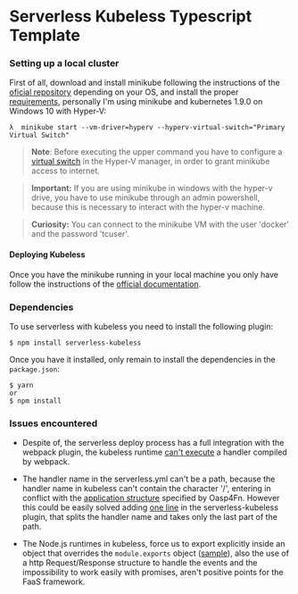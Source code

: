 # Serverless Kubeless Typescript Template

### Setting up a local cluster

First of all, download and install minikube following the instructions of the [oficial repository](https://github.com/kubernetes/minikube#installation) depending on your OS, and install the proper [requirements](https://github.com/kubernetes/minikube#requirements), personally I'm using minikube and kubernetes 1.9.0 on Windows 10 with Hyper-V:

```
λ  minikube start --vm-driver=hyperv --hyperv-virtual-switch="Primary Virtual Switch"
```

> **Note**:
> Before executing the upper command you have to configure a [virtual switch](https://docs.docker.com/machine/drivers/hyper-v/#2-set-up-a-new-external-network-switch-optional) in the Hyper-V manager, in order to grant minikube access to internet.

> **Important:**
> If you are using minikube in windows with the hyper-v drive, you have to use minikube through an admin powershell, because this is necessary to interact with the hyper-v machine.

> **Curiosity:**
> You can connect to the minikube VM with the user 'docker' and the password 'tcuser'.

#### Deploying Kubeless

Once you have the minikube running in your local machine you only have follow the instructions of the [official documentation](http://kubeless.io/docs/quick-start/).

### Dependencies

To use serverless with kubeless you need to install the following plugin:

```
$ npm install serverless-kubeless
```

Once you have it installed, only remain to install the dependencies in the `package.json`:

```
$ yarn
or
$ npm install
```

### Issues encountered

* Despite of, the serverless deploy process has a full integration with the webpack plugin, the kubeless runtime [can't execute](https://github.com/serverless/serverless-kubeless/issues/83) a handler compiled by webpack.

* The handler name in the serverless.yml can't be a path, because the handler name in kubeless can't contain the character '/', entering in conflict with the [application structure](https://github.com/oasp/oasp4fn/wiki/Structure) specified by Oasp4Fn. However this could be easily solved adding [one line](https://github.com/serverless/serverless-kubeless/blob/master/deploy/kubelessDeploy.js#L109) in the serverless-kubeless plugin, that splits the handler name and takes only the last part of the path.

* The Node.js runtimes in kubeless, force us to export explicitly inside an object that overrides the `module.exports` object ([sample](https://github.com/serverless/serverless-kubeless/blob/master/examples/post-nodejs/handler.js)), also the use of a http Request/Response structure to handle the events and the impossibility to work easily with promises, aren't positive points for the FaaS framework.
